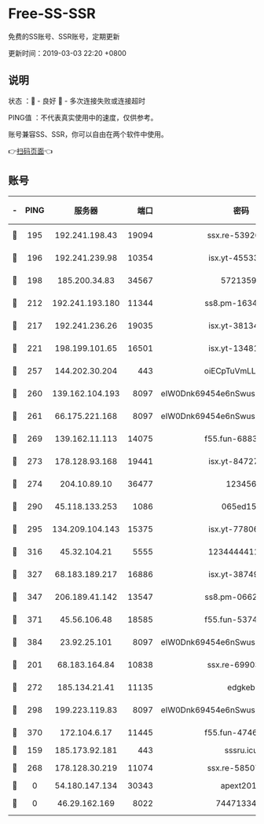 # Free-SS-SSR

免费的SS账号、SSR账号，定期更新

更新时间：2019-03-03 22:20 +0800

## 说明

状态     ：🙂 - 良好 🙁 - 多次连接失败或连接超时

PING值   ：不代表真实使用中的速度，仅供参考。

账号兼容SS、SSR，你可以自由在两个软件中使用。

👉[扫码页面](https://liesauer.github.io/free-ss-ssr.github.io/)👈

## 账号

|-|PING|服务器|端口|密码|加密方式|区域|
|:----:|:----:|:-----:|-----:|:----:|:----:|:----:|
|🙂|195|192.241.198.43|19094|ssx.re-53926078|aes-256-cfb|US|
|🙂|196|192.241.239.98|10354|isx.yt-45533403|aes-256-cfb|US|
|🙂|198|185.200.34.83|34567|57213592|aes-256-cfb|US|
|🙂|212|192.241.193.180|11344|ss8.pm-16345934|aes-256-cfb|US|
|🙂|217|192.241.236.26|19035|isx.yt-38134679|aes-256-cfb|US|
|🙂|221|198.199.101.65|16501|isx.yt-13481478|aes-256-cfb|US|
|🙂|257|144.202.30.204|443|oiECpTuVmLLxk4Ts|aes-256-cfb|US|
|🙂|260|139.162.104.193|8097|eIW0Dnk69454e6nSwuspv9DmS201tQ0D|aes-256-cfb|JP|
|🙂|261|66.175.221.168|8097|eIW0Dnk69454e6nSwuspv9DmS201tQ0D|aes-256-cfb|US|
|🙂|269|139.162.11.113|14075|f55.fun-68835122|aes-256-cfb|SG|
|🙂|273|178.128.93.168|19441|isx.yt-84727803|aes-256-cfb|SG|
|🙂|274|204.10.89.10|36477|123456|aes-256-cfb|US|
|🙂|290|45.118.133.253|1086|065ed15a|aes-256-cfb|SG|
|🙂|295|134.209.104.143|15375|isx.yt-77806591|aes-256-cfb|SG|
|🙂|316|45.32.104.21|5555|1234444411111|aes-256-cfb|SG|
|🙂|327|68.183.189.217|16886|isx.yt-38749717|aes-256-cfb|SG|
|🙂|347|206.189.41.142|13547|ss8.pm-06627885|aes-256-cfb|SG|
|🙂|371|45.56.106.48|18585|f55.fun-53745027|aes-256-cfb|US|
|🙂|384|23.92.25.101|8097|eIW0Dnk69454e6nSwuspv9DmS201tQ0D|aes-256-cfb|US|
|🙂|201|68.183.164.84|10838|ssx.re-69903190|aes-256-cfb|US|
|🙂|272|185.134.21.41|11135|edgkeb|aes-256-cfb|GB|
|🙂|298|199.223.119.83|8097|eIW0Dnk69454e6nSwuspv9DmS201tQ0D|aes-256-cfb|US|
|🙂|370|172.104.6.17|11445|f55.fun-47466889|aes-256-cfb|US|
|🙁|159|185.173.92.181|443|sssru.icu|rc4-md5|RU|
|🙁|268|178.128.30.219|11074|ssx.re-58507780|aes-256-cfb|SG|
|🙁|0|54.180.147.134|30343|apext2019|chacha20|KR|
|🙁|0|46.29.162.169|8022|7447133485|aes-256-cfb|RU|
